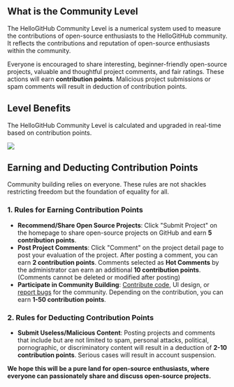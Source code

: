 ## What is the Community Level

The HelloGitHub Community Level is a numerical system used to measure the contributions of open-source enthusiasts to the HelloGitHub community. It reflects the contributions and reputation of open-source enthusiasts within the community.

Everyone is encouraged to share interesting, beginner-friendly open-source projects, valuable and thoughtful project comments, and fair ratings. These actions will earn **contribution points**. Malicious project submissions or spam comments will result in deduction of contribution points.

## Level Benefits

The HelloGitHub Community Level is calculated and upgraded in real-time based on contribution points.

![](https://img.hellogithub.com/article/level.png)

## Earning and Deducting Contribution Points

Community building relies on everyone. These rules are not shackles restricting freedom but the foundation of equality for all.

### 1. Rules for Earning Contribution Points

- **Recommend/Share Open Source Projects**: Click "Submit Project" on the homepage to share open-source projects on GitHub and earn **5 contribution points**.
- **Post Project Comments**: Click "Comment" on the project detail page to post your evaluation of the project. After posting a comment, you can earn **2 contribution points**. Comments selected as **Hot Comments** by the administrator can earn an additional **10 contribution points**. (Comments cannot be deleted or modified after posting)
- **Participate in Community Building**: [Contribute code](https://github.com/HelloGitHub-Team/geese), UI design, or [report bugs](https://hellogithub.yuque.com/forms/share/d268c0c0-283f-482a-9ac8-939aa8027dfb) for the community. Depending on the contribution, you can earn **1-50 contribution points**.

### 2. Rules for Deducting Contribution Points

- **Submit Useless/Malicious Content**: Posting projects and comments that include but are not limited to spam, personal attacks, political, pornographic, or discriminatory content will result in a deduction of **2-10 contribution points**. Serious cases will result in account suspension.

**We hope this will be a pure land for open-source enthusiasts, where everyone can passionately share and discuss open-source projects.**
